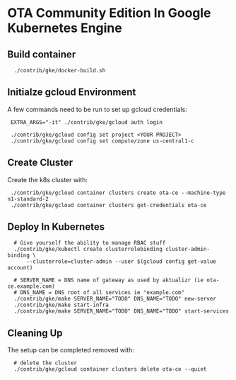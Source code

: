 # OTA Community Edition In Google Kubernetes Engine

## Build container

~~~
  ./contrib/gke/docker-build.sh
~~~

## Initialze gcloud Environment

A few commands need to be run to set up gcloud credentials:
~~~
 EXTRA_ARGS="-it" ./contrib/gke/gcloud auth login

 ./contrib/gke/gcloud config set project <YOUR PROJECT>
 ./contrib/gke/gcloud config set compute/zone us-central1-c
~~~

## Create Cluster

Create the k8s cluster with:
~~~
 ./contrib/gke/gcloud container clusters create ota-ce --machine-type n1-standard-2
 ./contrib/gke/gcloud container clusters get-credentials ota-ce
~~~

## Deploy In Kubernetes

~~~
  # Give yourself the ability to manage RBAC stuff
  ./contrib/gke/kubectl create clusterrolebinding cluster-admin-binding \
      --clusterrole=cluster-admin --user $(gcloud config get-value account)

  # SERVER_NAME = DNS name of gateway as used by aktualizr (ie ota-ce.example.com)
  # DNS_NAME = DNS root of all services ie "example.com"
  ./contrib/gke/make SERVER_NAME="TODO" DNS_NAME="TODO" new-server
  ./contrib/gke/make start-infra
  ./contrib/gke/make SERVER_NAME="TODO" DNS_NAME="TODO" start-services
~~~

## Cleaning Up
The setup can be completed removed with:
~~~
  # delete the cluster
  ./contrib/gke/gcloud container clusters delete ota-ce --quiet
~~~
